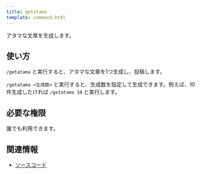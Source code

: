 ```yaml
---
title: getatama
template: command.html
---
```


アタマな文章を生成します。

## 使い方

`/getatama` と実行すると、アタマな文章を1つ生成し、投稿します。

`/getatama <生成数>` と実行すると、生成数を指定して生成できます。例えば、10件生成したければ `/getatama 10` と実行します。

## 必要な権限

誰でも利用できます。

## 関連情報

- [ソースコード](https://github.com/jaoafa/jaotan.ts/blob/master/src/commands/getatama.ts)
